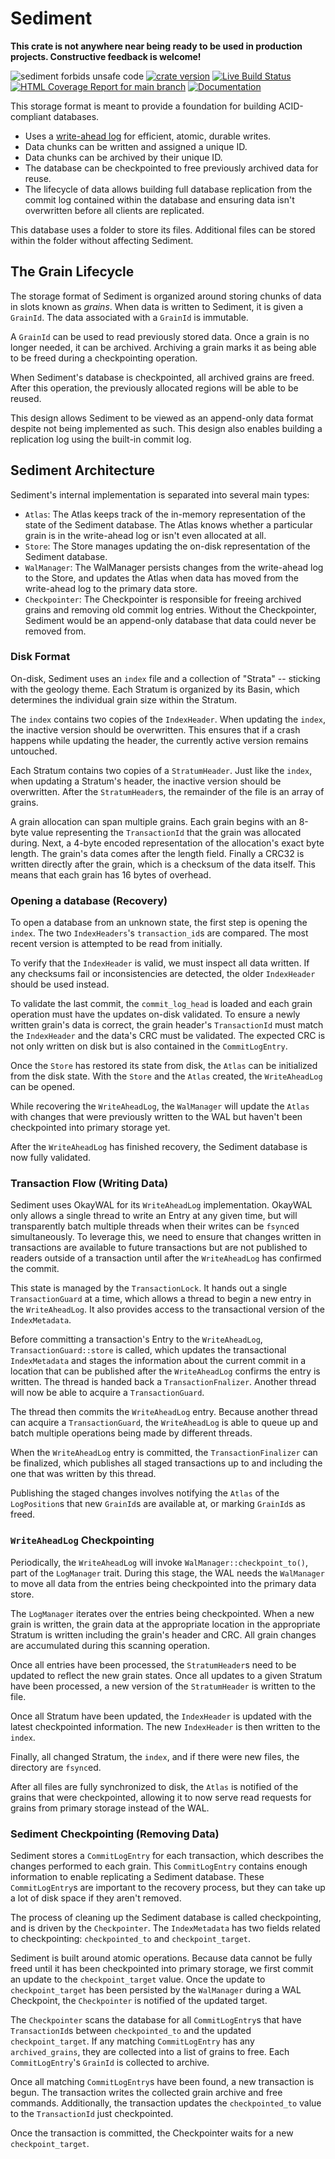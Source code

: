 # Sediment

**This crate is not anywhere near being ready to be used in production projects.
Constructive feedback is welcome!**

![sediment forbids unsafe code](https://img.shields.io/badge/unsafe-forbid-success)
[![crate version](https://img.shields.io/crates/v/sediment.svg)](https://crates.io/crates/sediment)
[![Live Build Status](https://img.shields.io/github/actions/workflow/status/khonsulabs/sediment/rust.yml?branch=main)](https://github.com/khonsulabs/sediment/actions?query=workflow:Tests)
[![HTML Coverage Report for `main` branch](https://khonsulabs.github.io/sediment/coverage/badge.svg)](https://khonsulabs.github.io/sediment/coverage/)
[![Documentation](https://img.shields.io/badge/docs-main-informational)](https://khonsulabs.github.io/sediment/main/sediment)

This storage format is meant to provide a foundation for building ACID-compliant
databases.

- Uses a [write-ahead log][okaywal] for efficient, atomic, durable writes.
- Data chunks can be written and assigned a unique ID.
- Data chunks can be archived by their unique ID.
- The database can be checkpointed to free previously archived data for reuse.
- The lifecycle of data allows building full database replication from the
  commit log contained within the database and ensuring data isn't overwritten
  before all clients are replicated.

This database uses a folder to store its files. Additional files can be stored
within the folder without affecting Sediment.

## The Grain Lifecycle

The storage format of Sediment is organized around storing chunks of data in
slots known as *grains*. When data is written to Sediment, it is given a
`GrainId`. The data associated with a `GrainId` is immutable.

A `GrainId` can be used to read previously stored data. Once a grain is no
longer needed, it can be archived. Archiving a grain marks it as being able to
be freed during a checkpointing operation.

When Sediment's database is checkpointed, all archived grains are freed. After
this operation, the previously allocated regions will be able to be reused.

This design allows Sediment to be viewed as an append-only data format despite
not being implemented as such. This design also enables building a replication
log using the built-in commit log.

## Sediment Architecture

Sediment's internal implementation is separated into several main types:

- `Atlas`: The Atlas keeps track of the in-memory representation of the state of
  the Sediment database. The Atlas knows whether a particular grain is in the
  write-ahead log or isn't even allocated at all.
- `Store`: The Store manages updating the on-disk representation of the Sediment
  database.
- `WalManager`: The WalManager persists changes from the write-ahead log to the
  Store, and updates the Atlas when data has moved from the write-ahead log to
  the primary data store.
- `Checkpointer`: The Checkpointer is responsible for freeing archived grains
  and removing old commit log entries. Without the Checkpointer, Sediment would
  be an append-only database that data could never be removed from.

### Disk Format

On-disk, Sediment uses an `index` file and a collection of "Strata" -- sticking
with the geology theme. Each Stratum is organized by its Basin, which determines
the individual grain size within the Stratum.

The `index` contains two copies of the `IndexHeader`. When updating the `index`,
the inactive version should be overwritten. This ensures that if a crash happens
while updating the header, the currently active version remains untouched.

Each Stratum contains two copies of a `StratumHeader`. Just like the `index`,
when updating a Stratum's header, the inactive version should be overwritten.
After the `StratumHeader`s, the remainder of the file is an array of grains.

A grain allocation can span multiple grains. Each grain begins with an 8-byte
value representing the `TransactionId` that the grain was allocated during.
Next, a 4-byte encoded representation of the allocation's exact byte length. The
grain's data comes after the length field. Finally a CRC32 is written directly
after the grain, which is a checksum of the data itself. This means that each
grain has 16 bytes of overhead.

### Opening a database (Recovery)

To open a database from an unknown state, the first step is opening the `index`.
The two `IndexHeaders`'s `transaction_id`s are compared. The most recent version
is attempted to be read from initially.

To verify that the `IndexHeader` is valid, we must inspect all data written. If
any checksums fail or inconsistencies are detected, the older `IndexHeader`
should be used instead.

To validate the last commit, the `commit_log_head` is loaded and each grain
operation must have the updates on-disk validated. To ensure a newly written
grain's data is correct, the grain header's `TransactionId` must match the
`IndexHeader` and the data's CRC must be validated. The expected CRC is not only
written on disk but is also contained in the `CommitLogEntry`.

Once the `Store` has restored its state from disk, the `Atlas` can be
initialized from the disk state. With the `Store` and the `Atlas` created, the
`WriteAheadLog` can be opened.

While recovering the `WriteAheadLog`, the `WalManager` will update the `Atlas`
with changes that were previously written to the WAL but haven't been
checkpointed into primary storage yet.

After the `WriteAheadLog` has finished recovery, the Sediment database is now
fully validated.

### Transaction Flow (Writing Data)

Sediment uses OkayWAL for its `WriteAheadLog` implementation. OkayWAL only
allows a single thread to write an Entry at any given time, but will
transparently batch multiple threads when their writes can be `fsync`ed
simultaneously. To leverage this, we need to ensure that changes written in
transactions are available to future transactions but are not published to
readers outside of a transaction until after the `WriteAheadLog` has confirmed
the commit.

This state is managed by the `TransactionLock`. It hands out a single
`TransactionGuard` at a time, which allows a thread to begin a new entry in the
`WriteAheadLog`. It also provides access to the transactional version of the
`IndexMetadata`.

Before committing a transaction's Entry to the `WriteAheadLog`,
`TransactionGuard::store` is called, which updates the transactional
`IndexMetadata` and stages the information about the current commit in a
location that can be published after the `WriteAheadLog` confirms the entry is
written. The thread is handed back a `TransactionFnalizer`. Another thread will
now be able to acquire a `TransactionGuard`.

The thread then commits the `WriteAheadLog` entry. Because another thread can
acquire a `TransactionGuard`, the `WriteAheadLog` is able to queue up and batch
multiple operations being made by different threads.

When the `WriteAheadLog` entry is committed, the `TransactionFinalizer` can be
finalized, which publishes all staged transactions up to and including the one
that was written by this thread.

Publishing the staged changes involves notifying the `Atlas` of the
`LogPosition`s that new `GrainId`s are available at, or marking `GrainId`s as
freed.

### `WriteAheadLog` Checkpointing

Periodically, the `WriteAheadLog` will invoke `WalManager::checkpoint_to()`,
part of the `LogManager` trait. During this stage, the WAL needs the
`WalManager` to move all data from the entries being checkpointed into the
primary data store.

The `LogManager` iterates over the entries being checkpointed. When a new grain
is written, the grain data at the appropriate location in the appropriate
Stratum is written including the grain's header and CRC. All grain changes are
accumulated during this scanning operation.

Once all entries have been processed, the `StratumHeader`s need to be updated to
reflect the new grain states. Once all updates to a given Stratum have been
processed, a new version of the `StratumHeader` is written to the file.

Once all Stratum have been updated, the `IndexHeader` is updated with the latest
checkpointed information. The new `IndexHeader` is then written to the `index`.

Finally, all changed Stratum, the `index`, and if there were new files, the
directory are `fsync`ed.

After all files are fully synchronized to disk, the `Atlas` is notified of the
grains that were checkpointed, allowing it to now serve read requests for grains
from primary storage instead of the WAL.

### Sediment Checkpointing (Removing Data)

Sediment stores a `CommitLogEntry` for each transaction, which describes the
changes performed to each grain. This `CommitLogEntry` contains enough
information to enable replicating a Sediment database. These `CommitLogEntry`s
are important to the recovery process, but they can take up a lot of disk space
if they aren't removed.

The process of cleaning up the Sediment database is called checkpointing, and is
driven by the `Checkpointer`. The `IndexMetadata` has two fields related to
checkpointing: `checkpointed_to` and `checkpoint_target`.

Sediment is built around atomic operations. Because data cannot be fully freed
until it has been checkpointed into primary storage, we first commit an update
to the `checkpoint_target` value. Once the update to `checkpoint_target` has
been persisted by the `WalManager` during a WAL Checkpoint, the `Checkpointer`
is notified of the updated target.

The `Checkpointer` scans the database for all `CommitLogEntry`s that have
`TransactionId`s between `checkpointed_to` and the updated `checkpoint_target`.
If any matching `CommitLogEntry` has any `archived_grains`, they are collected
into a list of grains to free. Each `CommitLogEntry`'s `GrainId` is collected to
archive.

Once all matching `CommitLogEntry`s have been found, a new transaction is begun.
The transaction writes the collected grain archive and free commands.
Additionally, the transaction updates the `checkpointed_to` value to the
`TransactionId` just checkpointed.

Once the transaction is committed, the Checkpointer waits for a new
`checkpoint_target`.

[okaywal]: https://github.com/khonsulabs/okaywal
